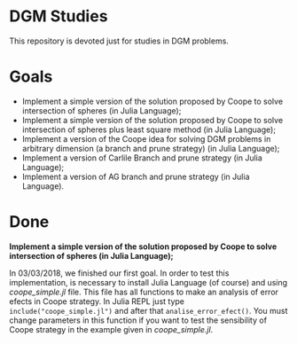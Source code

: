 # DGM Studies

This repository is devoted just for studies in DGM problems.

# Goals

- Implement a simple version of the solution proposed by Coope
to solve intersection of spheres (in Julia Language);
- Implement a simple version of the solution proposed by Coope
to solve intersection of spheres plus least square method (in Julia Language);
- Implement a version of the Coope idea for solving DGM problems in
arbitrary dimension (a branch and prune strategy) (in Julia Language);
- Implement a version of Carlile Branch and prune strategy (in Julia Language);
- Implement a version of AG branch and prune strategy (in Julia Language).

# Done

**Implement a simple version of the solution proposed by Coope
to solve intersection of spheres (in Julia Language);**

In 03/03/2018, we finished our first goal. In order to test this implementation,
is necessary to install Julia Language (of course) and using _coope_simple.jl_ file. This file has all functions to make an analysis of error efects in Coope strategy. In Julia REPL just type ```include("coope_simple.jl")``` and after that ```analise_error_efect()```. You must change parameters in this function if you want to test the sensibility of Coope strategy in the example given in
 _coope_simple.jl_.  
